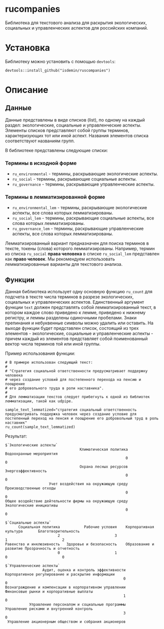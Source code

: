 # rucompanies
Библиотека для текстового анализа для раскрытия экологических, социальных и управленческих аспектов для российских компаний.

# Установка
Библиотеку можно установить с помощью `devtools`:
```
devtools::install_github("isdemin/ruscompanies")
```
# Описание
## Данные
Данные представлены в виде списков (list), по одному на каждый раздел: экологические, социальные и управленческие аспекты. Элементы списков представляют собой группы терминов, характеризующих тот или иной аспект. Названия элементов списка соответствуют названиям групп.

В библиотеке представлены cледующие списки:

### Термины в исходной форме
- `ru_environmental` - термины, раскрывающие экологические аспекты.
- `ru_social` - термины, раскрывающие социальные аспекты.
- `ru_governance` - термины, раскрывающие управленческие аспекты.
### Термины в лемматизированной форме
- `ru_environmental_lem` - термины, раскрывающие экологические аспекты, все слова которых лемматизированы.
- `ru_social_lem` - термины, раскрывающие социальные аспекты, все слова которых лемматизированы.
- `ru_governance_lem` - термины, раскрывающие управленческие аспекты, все слова которых лемматизированы.

Лемматизированный вариант предназначен для поиска терминов в тексте, токены (слова) которого лемматизированы. Например, термин из списка `ru_social` __права человека__ в списке `ru_social_lem` представлен как __право человек__. Мы рекомендуем использовать лемматизированные варианты для текстового анализа.

## Функции
Данная библиотека использует одну основную функцию `ru_count` для подсчета в тексте числа терминов в разрезе экологических, социальных и управленческих аспектов. Единственный аргумент функции `text` должен представлять собой лемматизированный текст, в котором каждое слово приведено к лемме, приведено к нижнему регистру, и леммы разделены одиночными пробелами. Знаки препинания и небуквенные символы можно удалить или оставить. На выходе функции будет представлен список, состоящий из трех элементов - экологические, социальные и управленческие аспекты - причем каждый из элементов представляет собой поименованный вектор числа терминов той или иной группы.

Пример использования функции:
```
# В примере использован следующий текст:
#
# "Стратегия социальной ответственности предусматривает поддержку человека 
# через создание условий для постепенного перехода на пенсию и поощрение 
# его добровольного труда в роли наставника".
#
# Для лемматизации текстов следует прибегнуть к одной из библиотек лемматизации, такой как udpipe.

sample_text_lemmatized="стратегия социальный ответственность предусматривать поддержка человек через создание условие для постепенный переход на пенсия и поощрение его добровольный труд в роль наставник"
ru_count(sample_text_lemmatized)
```
Результат:
```
$`Экологические аспекты`
                                  Климатическая политика                                 Водоохранные мероприятия 
                                                       0                                                        0 
                                  Охрана лесных ресурсов                                      Энергоэффективность 
                                                       0                                                        0 
                    Учет воздействия на окружающую среду                                  Производственные отходы 
                                                       0                                                        0 
Общее воздействие дейтельности фирмы на окружающую среду                                 Экологические инициативы 
                                                       0                                                        0 

$`Социальные аспекты`
      Социальная политика           Рабочие условия    Корпоративная культура       Благотворительность 
                        2                         3                         1                         2 
Равенство и инклюзивность   Здоровье и безопасность    Образование и развитие Прозрачность и отчетность 
                        0                         1                         0                         0 

$`Управленческие аспекты`
                 Аудит, оценка и контроль эффективности      Корпоративное регулирование и раскрытие информации 
                                                      0                                                       0 
Вознаграждение и компенсации в корпоративном управлении                Финансовые рынки и корпоративные выплаты 
                                                      1                                                       0 
           Управление персоналом и социальные программы                Управление рисками и внутренний контроль 
                                                      3                                                       0 
 Управление акционерным обществом и собрания акционеров 
```





